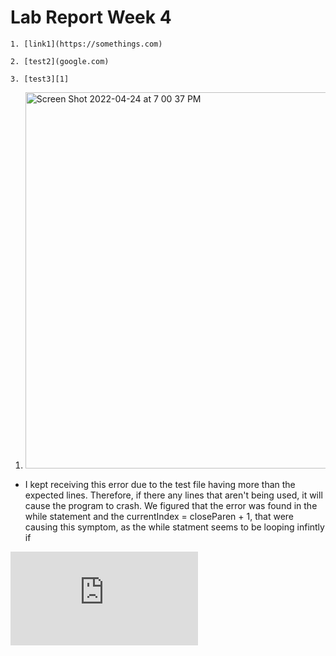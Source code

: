 # Lab Report Week 4

```
1. [link1](https://somethings.com)

2. [test2](google.com)

3. [test3][1]

```

1. <img width="602" alt="Screen Shot 2022-04-24 at 7 00 37 PM" src="https://user-images.githubusercontent.com/103210240/165023924-a6706d33-e411-415b-800a-d02c232afdeb.png">
 - I kept receiving this error due to the test file having more than the expected lines. Therefore, if there any lines that aren't being used, it     will cause the program to crash. We figured that the error was found in the while statement and the currentIndex = closeParen + 1, that were causing this symptom, as the while statment seems to be looping infintly if 

![Image](https://github.com/andymachorro/cse15l-lab-reports/files/8551686/Screen.Shot.2022-04-24.at.7.22.04.PM.pdf)
